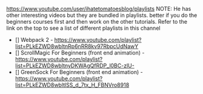 https://www.youtube.com/user/ihatetomatoesblog/playlists
NOTE: He has other interesting videos but they are bundled in playlists. better if you do the beginners courses first and then work on the other tutorials. Refer to the link on the top to see a list of different playlists in this channel

* [] Webpack 2 - https://www.youtube.com/playlist?list=PLkEZWD8wbltnRp6nRR8kv97RbpcUdNawY
* [] ScrollMagic For Beginners (front end animation) - https://www.youtube.com/playlist?list=PLkEZWD8wbltnyDKWAgQfRDP_l0BC-zlU-
* [] GreenSock For Beginners (front end animation) - https://www.youtube.com/playlist?list=PLkEZWD8wbltlSS_d_7tx_H_FBNVro8918
